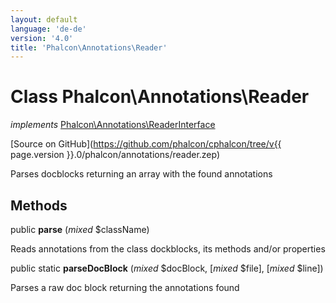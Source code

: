 ```yaml
---
layout: default
language: 'de-de'
version: '4.0'
title: 'Phalcon\Annotations\Reader'
---
```


# Class **Phalcon\Annotations\Reader**

*implements* [Phalcon\Annotations\ReaderInterface](Phalcon_Annotations_ReaderInterface)

[Source on GitHub](https://github.com/phalcon/cphalcon/tree/v{{ page.version }}.0/phalcon/annotations/reader.zep)

Parses docblocks returning an array with the found annotations

## Methods

public **parse** (*mixed* $className)

Reads annotations from the class dockblocks, its methods and/or properties

public static **parseDocBlock** (*mixed* $docBlock, [*mixed* $file], [*mixed* $line])

Parses a raw doc block returning the annotations found
